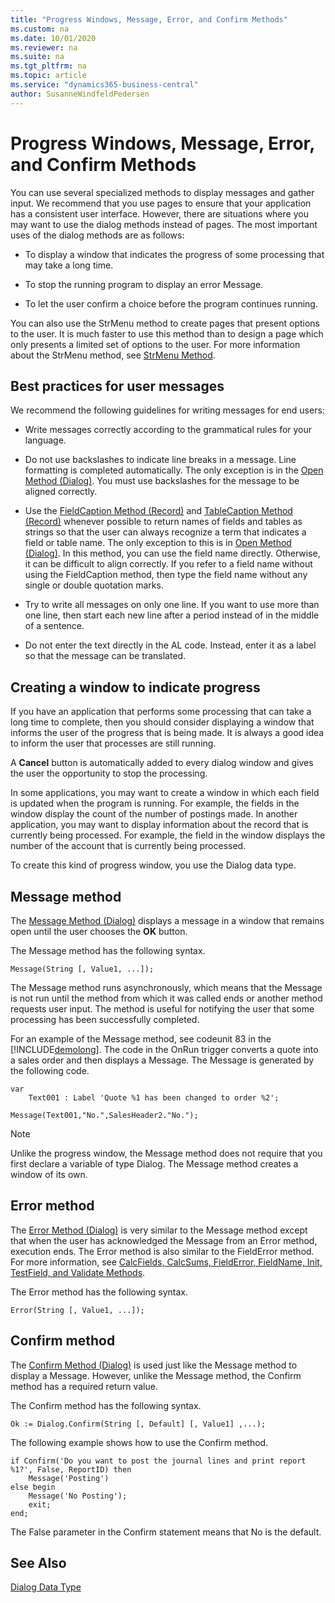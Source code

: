 ```yaml
---
title: "Progress Windows, Message, Error, and Confirm Methods"
ms.custom: na
ms.date: 10/01/2020
ms.reviewer: na
ms.suite: na
ms.tgt_pltfrm: na
ms.topic: article
ms.service: "dynamics365-business-central"
author: SusanneWindfeldPedersen
---
```


# Progress Windows, Message, Error, and Confirm Methods

You can use several specialized methods to display messages and gather input. We recommend that you use pages to ensure that your application has a consistent user interface. However, there are situations where you may want to use the dialog methods instead of pages. The most important uses of the dialog methods are as follows:  

- To display a window that indicates the progress of some processing that may take a long time.  

- To stop the running program to display an error Message.  

- To let the user confirm a choice before the program continues running.  

You can also use the StrMenu method to create pages that present options to the user. It is much faster to use this method than to design a page which only presents a limited set of options to the user. For more information about the StrMenu method, see [StrMenu Method](methods-auto/dialog/dialog-StrMenu-Method.md).  

## Best practices for user messages  

We recommend the following guidelines for writing messages for end users:  

- Write messages correctly according to the grammatical rules for your language.  

- Do not use backslashes to indicate line breaks in a message. Line formatting is completed automatically. The only exception is in the [Open Method \(Dialog\)](methods-auto/dialog/dialog-Open-Method.md). You must use backslashes for the message to be aligned correctly.  

- Use the [FieldCaption Method \(Record\)](methods-auto/record/record-FieldCaption-Method.md) and [TableCaption Method \(Record\)](methods-auto/record/record-TableCaption-Method.md) whenever possible to return names of fields and tables as strings so that the user can always recognize a term that indicates a field or table name. The only exception to this is in [Open Method \(Dialog\)](methods-auto/dialog/dialog-Open-Method.md). In this method, you can use the field name directly. Otherwise, it can be difficult to align correctly. If you refer to a field name without using the FieldCaption method, then type the field name without any single or double quotation marks.  

- Try to write all messages on only one line. If you want to use more than one line, then start each new line after a period instead of in the middle of a sentence.  

- Do not enter the text directly in the AL code. Instead, enter it as a label so that the message can be translated.  

## Creating a window to indicate progress  

If you have an application that performs some processing that can take a long time to complete, then you should consider displaying a window that informs the user of the progress that is being made. It is always a good idea to inform the user that processes are still running.  

A **Cancel** button is automatically added to every dialog window and gives the user the opportunity to stop the processing.  

In some applications, you may want to create a window in which each field is updated when the program is running. For example, the fields in the window display the count of the number of postings made. In another application, you may want to display information about the record that is currently being processed. For example, the field in the window displays the number of the account that is currently being processed.  

To create this kind of progress window, you use the Dialog data type.  

## Message method

The [Message Method \(Dialog\)](methods-auto/dialog/dialog-Message-Method.md) displays a message in a window that remains open until the user chooses the **OK** button.  

The Message method has the following syntax.  

```AL
Message(String [, Value1, ...]);  
```  

The Message method runs asynchronously, which means that the Message is not run until the method from which it was called ends or another method requests user input. The method is useful for notifying the user that some processing has been successfully completed.  

For an example of the Message method, see codeunit 83 in the [!INCLUDE[demolong](includes/demolong_md.md)]. The code in the OnRun trigger converts a quote into a sales order and then displays a Message. The Message is generated by the following code.  

```AL
var
    Text001 : Label 'Quote %1 has been changed to order %2';

Message(Text001,"No.",SalesHeader2."No.");  
```  

> [!NOTE]  
> Unlike the progress window, the Message method does not require that you first declare a variable of type Dialog. The Message method creates a window of its own.  

## Error method  

The [Error Method \(Dialog\)](methods-auto/dialog/dialog-Error-Method.md) is very similar to the Message method except that when the user has acknowledged the Message from an Error method, execution ends. The Error method is also similar to the FieldError method. For more information, see [CalcFields, CalcSums, FieldError, FieldName, Init, TestField, and Validate Methods](devenv-CALCFIELDS-CALCSUMS-FIELDError-FIELDNAME-INIT-TESTFIELD-and-VALIDATE-Methods.md).  

The Error method has the following syntax.  

```AL 
Error(String [, Value1, ...]);  
```  

## Confirm method  

The [Confirm Method \(Dialog\)](methods-auto/dialog/dialog-Confirm-Method.md) is used just like the Message method to display a Message. However, unlike the Message method, the Confirm method has a required return value.  

The Confirm method has the following syntax.  

```AL  
Ok := Dialog.Confirm(String [, Default] [, Value1] ,...);  
```  

The following example shows how to use the Confirm method.  

```AL  
if Confirm('Do you want to post the journal lines and print report %1?', False, ReportID) then
    Message('Posting')
else begin
    Message('No Posting');
    exit;
end;
```  

The False parameter in the Confirm statement means that No is the default.

## See Also  

[Dialog Data Type](methods-auto/dialog/dialog-data-type.md)  
